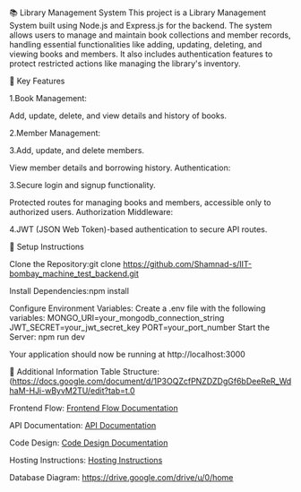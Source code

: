📚 Library Management System
This project is a Library Management System built using Node.js and Express.js for the backend. The system allows users to manage and maintain book collections and member records, handling essential functionalities like adding, updating, deleting, and viewing books and members. It also includes authentication features to protect restricted actions like managing the library's inventory.

🚀 Key Features

1.Book Management:

Add, update, delete, and view details and history of books.

2.Member Management:

3.Add, update, and delete members.

View member details and borrowing history.
Authentication:

3.Secure login and signup functionality.

Protected routes for managing books and members, accessible only to authorized users.
Authorization Middleware:

4.JWT (JSON Web Token)-based authentication to secure API routes.

🔧 Setup Instructions

Clone the Repository:git clone https://github.com/Shamnad-s/IIT-bombay_machine_test_backend.git

Install Dependencies:npm install

Configure Environment Variables:
Create a .env file with the following variables: 
MONGO_URI=your_mongodb_connection_string
JWT_SECRET=your_jwt_secret_key
PORT=your_port_number
Start the Server: 
npm run dev

Your application should now be running at http://localhost:3000

📑 Additional Information
Table Structure:
(https://docs.google.com/document/d/1P3OQZcfPNZDZDgGf6bDeeReR_WdhaM-HJi-wByvM2TU/edit?tab=t.0

Frontend Flow:
[Frontend Flow Documentation](https://docs.google.com/document/d/1q_AnHhgePT8qJC_9ATIle9m7wDNaZ-ez-7TbkebQYqQ/edit?tab=t.0)

API Documentation:
[API Documentation](https://docs.google.com/document/d/126vz62HFGHvNfNhOWGKPQgjbrOdEoc0mro0qWyH2fdw/edit?tab=t.0)

Code Design:
[Code Design Documentation](https://docs.google.com/document/d/1HhXvCWfZ3yfadX1x8o2ej7v1cb6vyDCNSFzSHMHI3_M/edit?tab=t.0)

Hosting Instructions:
[Hosting Instructions](https://docs.google.com/document/d/1YJ4hkFKiqdLr0OexlIsMXmJcqXNOHcD1eFtc9YZ19x4/edit?tab=t.0)

Database Diagram:
https://drive.google.com/drive/u/0/home

